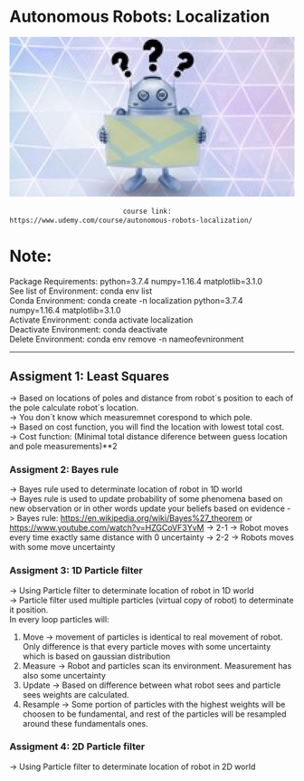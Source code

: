 # Autonomous Robots: Localization

<p align="center"><img src="https://github.com/RIT-MESH/Self-Driving-Car-courses-and-projects/blob/main/4%20Autonomous%20Robots:%20Localization/Autonomous%20Robots%20Localization.jpg?raw=true"alt="Sublime's custom image"/>
</p>


                                course link: https://www.udemy.com/course/autonomous-robots-localization/

# Note:
Package Requirements: python=3.7.4 numpy=1.16.4 matplotlib=3.1.0\
See list of Environment: conda env list\
Conda Environment: conda create -n localization python=3.7.4 numpy=1.16.4 matplotlib=3.1.0\
Activate Environment: conda activate localization\
Deactivate Environment: conda deactivate\
Delete Environment: conda env remove -n nameofevnironment

-----------------------------------------------------------------------------------------------------------
## Assigment 1: Least Squares
-> Based on locations of poles and distance from robot´s position to each of the pole calculate robot´s location.\
-> You don´t know which measuremnet corespond to which pole.\
-> Based on cost function, you will find the location with lowest total cost.\
-> Cost function: (Minimal total distance diference between guess location and pole measurements)**2

### Assigment 2: Bayes rule
-> Bayes rule used to determinate location of robot in 1D world\
-> Bayes rule is used to update probability of some phenomena based on new observation or in other words update your beliefs based on evidence
-> Bayes rule: https://en.wikipedia.org/wiki/Bayes%27_theorem or https://www.youtube.com/watch?v=HZGCoVF3YvM
-> 2-1 -> Robot moves every time exactly same distance with 0 uncertainty
-> 2-2 -> Robots moves with some move uncertainty

### Assigment 3: 1D Particle filter
-> Using Particle filter to determinate location of robot in 1D world\
-> Particle filter used multiple particles (virtual copy of robot) to determinate it position.\
In every loop particles will:
1. Move -> movement of particles is identical to real movement of robot. Only difference is that every particle moves with some uncertainty which is based on gaussian distribution
2. Measure -> Robot and particles scan its environment. Measurement has also some uncertainty
3. Update -> Based on difference between what robot sees and particle sees weights are calculated.
4. Resample -> Some portion of particles with the highest weights will be choosen to be fundamental, and rest of the particles will be resampled around these fundamentals ones.

### Assigment 4: 2D Particle filter
-> Using Particle filter to determinate location of robot in 2D world
